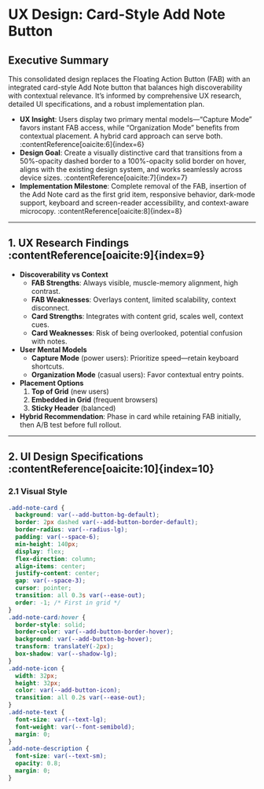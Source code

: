 # UX Design: Card-Style Add Note Button

## Executive Summary
This consolidated design replaces the Floating Action Button (FAB) with an integrated card-style Add Note button that balances high discoverability with contextual relevance. It’s informed by comprehensive UX research, detailed UI specifications, and a robust implementation plan.

- **UX Insight**: Users display two primary mental models—“Capture Mode” favors instant FAB access, while “Organization Mode” benefits from contextual placement. A hybrid card approach can serve both. :contentReference[oaicite:6]{index=6}  
- **Design Goal**: Create a visually distinctive card that transitions from a 50%-opacity dashed border to a 100%-opacity solid border on hover, aligns with the existing design system, and works seamlessly across device sizes. :contentReference[oaicite:7]{index=7}  
- **Implementation Milestone**: Complete removal of the FAB, insertion of the Add Note card as the first grid item, responsive behavior, dark-mode support, keyboard and screen-reader accessibility, and context-aware microcopy. :contentReference[oaicite:8]{index=8}  

---

## 1. UX Research Findings :contentReference[oaicite:9]{index=9}
- **Discoverability vs Context**  
  - **FAB Strengths**: Always visible, muscle-memory alignment, high contrast.  
  - **FAB Weaknesses**: Overlays content, limited scalability, context disconnect.  
  - **Card Strengths**: Integrates with content grid, scales well, context cues.  
  - **Card Weaknesses**: Risk of being overlooked, potential confusion with notes.  
- **User Mental Models**  
  - **Capture Mode** (power users): Prioritize speed—retain keyboard shortcuts.  
  - **Organization Mode** (casual users): Favor contextual entry points.  
- **Placement Options**  
  1. **Top of Grid** (new users)  
  2. **Embedded in Grid** (frequent browsers)  
  3. **Sticky Header** (balanced)  
- **Hybrid Recommendation**: Phase in card while retaining FAB initially, then A/B test before full rollout.

---

## 2. UI Design Specifications :contentReference[oaicite:10]{index=10}

### 2.1 Visual Style
```css
.add-note-card {
  background: var(--add-button-bg-default);
  border: 2px dashed var(--add-button-border-default);
  border-radius: var(--radius-lg);
  padding: var(--space-6);
  min-height: 140px;
  display: flex;
  flex-direction: column;
  align-items: center;
  justify-content: center;
  gap: var(--space-3);
  cursor: pointer;
  transition: all 0.3s var(--ease-out);
  order: -1; /* First in grid */
}
.add-note-card:hover {
  border-style: solid;
  border-color: var(--add-button-border-hover);
  background: var(--add-button-bg-hover);
  transform: translateY(-2px);
  box-shadow: var(--shadow-lg);
}
.add-note-icon {
  width: 32px;
  height: 32px;
  color: var(--add-button-icon);
  transition: all 0.2s var(--ease-out);
}
.add-note-text {
  font-size: var(--text-lg);
  font-weight: var(--font-semibold);
  margin: 0;
}
.add-note-description {
  font-size: var(--text-sm);
  opacity: 0.8;
  margin: 0;
}
